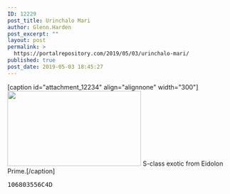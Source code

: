 ```yaml
---
ID: 12229
post_title: Urinchalo Mari
author: Glenn.Harden
post_excerpt: ""
layout: post
permalink: >
  https://portalrepository.com/2019/05/03/urinchalo-mari/
published: true
post_date: 2019-05-03 18:45:27
---
```

[caption id="attachment_12234" align="alignnone" width="300"]<img class="size-medium wp-image-12234" src="https://portalrepository.com/wp-content/uploads/2019/05/20190503180005_1-300x169.jpg" alt="" width="300" height="169" /> S-class exotic from Eidolon Prime.[/caption]
<pre>106803556C4D</pre>